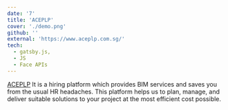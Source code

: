 ```yaml
---
date: '7'
title: 'ACEPLP'
cover: './demo.png'
github: ''
external: 'https://www.aceplp.com.sg/'
tech:
  - gatsby.js,
  - JS
  - Face APIs
---
```


[ACEPLP](https://www.aceplp.com.sg/) It is a hiring platform which provides BIM services and saves you from the usual HR headaches. This platform helps us to plan, manage, and deliver suitable solutions to your project at the most efficient cost possible.
